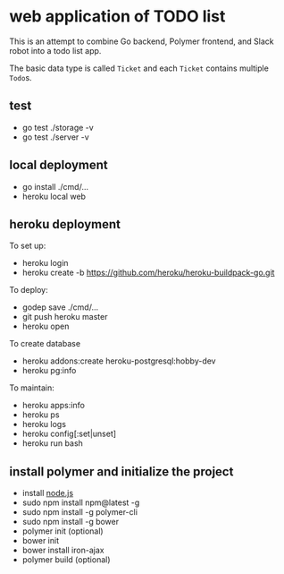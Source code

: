 # web application of TODO list

This is an attempt to combine Go backend, Polymer frontend, and Slack robot into a todo list app.

The basic data type is called `Ticket` and each `Ticket` contains multiple `Todo`s.

## test

* go test ./storage -v
* go test ./server -v

## local deployment

* go install ./cmd/...
* heroku local web

## heroku deployment

To set up:

* heroku login
* heroku create -b https://github.com/heroku/heroku-buildpack-go.git

To deploy:

* godep save ./cmd/...
* git push heroku master
* heroku open

To create database

* heroku addons:create heroku-postgresql:hobby-dev
* heroku pg:info

To maintain:

* heroku apps:info
* heroku ps
* heroku logs
* heroku config[:set|unset]
* heroku run bash

## install polymer and initialize the project

* install [node.js](https://nodejs.org/en/)
* sudo npm install npm@latest -g
* sudo npm install -g polymer-cli
* sudo npm install -g bower
* polymer init (optional)
* bower init
* bower install iron-ajax
* polymer build (optional)
